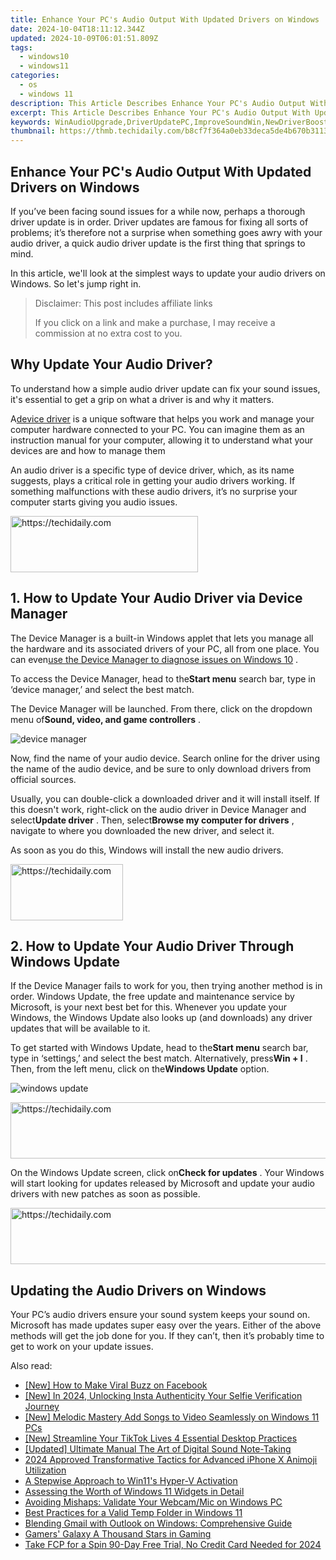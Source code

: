 ```yaml
---
title: Enhance Your PC's Audio Output With Updated Drivers on Windows
date: 2024-10-04T18:11:12.344Z
updated: 2024-10-09T06:01:51.809Z
tags:
  - windows10
  - windows11
categories:
  - os
  - windows 11
description: This Article Describes Enhance Your PC's Audio Output With Updated Drivers on Windows
excerpt: This Article Describes Enhance Your PC's Audio Output With Updated Drivers on Windows
keywords: WinAudioUpgrade,DriverUpdatePC,ImproveSoundWin,NewDriverBoost,SoundEnhanceWin,AudioDriverUpdate,PCSoundOptimize
thumbnail: https://thmb.techidaily.com/b8cf7f364a0eb33deca5de4b670b31137b8637ef9737c06562bbb999378e5773.jpg
---
```


## Enhance Your PC's Audio Output With Updated Drivers on Windows

 If you’ve been facing sound issues for a while now, perhaps a thorough driver update is in order. Driver updates are famous for fixing all sorts of problems; it’s therefore not a surprise when something goes awry with your audio driver, a quick audio driver update is the first thing that springs to mind.

 In this article, we'll look at the simplest ways to update your audio drivers on Windows. So let's jump right in.

>  Disclaimer: This post includes affiliate links
>
>  If you click on a link and make a purchase, I may receive a commission at no extra cost to you.
>

## Why Update Your Audio Driver?

 To understand how a simple audio driver update can fix your sound issues, it's essential to get a grip on what a driver is and why it matters.

 A[device driver](https://www.makeuseof.com/computer-drivers-what-are-they-why-should-you-update/) is a unique software that helps you work and manage your computer hardware connected to your PC. You can imagine them as an instruction manual for your computer, allowing it to understand what your devices are and how to manage them

 An audio driver is a specific type of device driver, which, as its name suggests, plays a critical role in getting your audio drivers working. If something malfunctions with these audio drivers, it’s no surprise your computer starts giving you audio issues.

<!-- affiliate ads begin -->
<a href="https://laganoo.pxf.io/c/5597632/1528700/16446" target="_top" id="1528700">
  <img src="//a.impactradius-go.com/display-ad/16446-1528700" border="0" alt="https://techidaily.com" width="300" height="90"/>
</a>
<img height="0" width="0" src="https://laganoo.pxf.io/i/5597632/1528700/16446" style="position:absolute;visibility:hidden;" border="0" />
<!-- affiliate ads end -->

## 1\. How to Update Your Audio Driver via Device Manager

 The Device Manager is a built-in Windows applet that lets you manage all the hardware and its associated drivers of your PC, all from one place. You can even[use the Device Manager to diagnose issues on Windows 10](https://www.makeuseof.com/how-to-use-device-manager-windows-10/) .

 To access the Device Manager, head to the**Start menu** search bar, type in ‘device manager,’ and select the best match.

 The Device Manager will be launched. From there, click on the dropdown menu of**Sound, video, and game controllers** .

![device manager](https://static1.makeuseofimages.com/wordpress/wp-content/uploads/2023/01/device-manager.jpg)

 Now, find the name of your audio device. Search online for the driver using the name of the audio device, and be sure to only download drivers from official sources.

 Usually, you can double-click a downloaded driver and it will install itself. If this doesn't work, right-click on the audio driver in Device Manager and select**Update driver** . Then, select**Browse my computer for drivers** , navigate to where you downloaded the new driver, and select it.

As soon as you do this, Windows will install the new audio drivers.

<!-- affiliate ads begin -->
<a href="https://aligracehair.sjv.io/c/5597632/2135353/19272" target="_top" id="2135353">
  <img src="//a.impactradius-go.com/display-ad/19272-2135353" border="0" alt="https://techidaily.com" width="180" height="90"/>
</a>
<img height="0" width="0" src="https://aligracehair.sjv.io/i/5597632/2135353/19272" style="position:absolute;visibility:hidden;" border="0" />
<!-- affiliate ads end -->

## 2\. How to Update Your Audio Driver Through Windows Update

 If the Device Manager fails to work for you, then trying another method is in order. Windows Update, the free update and maintenance service by Microsoft, is your next best bet for this. Whenever you update your Windows, the Windows Update also looks up (and downloads) any driver updates that will be available to it.

 To get started with Windows Update, head to the**Start menu** search bar, type in ‘settings,’ and select the best match. Alternatively, press**Win + I** . Then, from the left menu, click on the**Windows Update** option.

![windows update](https://static1.makeuseofimages.com/wordpress/wp-content/uploads/2023/01/windows-update.jpg)

<!-- affiliate ads begin -->
<a href="https://aligracehair.sjv.io/c/5597632/2036486/19272" target="_top" id="2036486">
  <img src="//a.impactradius-go.com/display-ad/19272-2036486" border="0" alt="https://techidaily.com" width="728" height="90"/>
</a>
<img height="0" width="0" src="https://aligracehair.sjv.io/i/5597632/2036486/19272" style="position:absolute;visibility:hidden;" border="0" />
<!-- affiliate ads end -->

 On the Windows Update screen, click on**Check for updates** . Your Windows will start looking for updates released by Microsoft and update your audio drivers with new patches as soon as possible.

<!-- affiliate ads begin -->
<a href="https://appsumo.8odi.net/c/5597632/2037318/7443" target="_top" id="2037318">
  <img src="//a.impactradius-go.com/display-ad/7443-2037318" border="0" alt="https://techidaily.com" width="728" height="90"/>
</a>
<img height="0" width="0" src="https://appsumo.8odi.net/i/5597632/2037318/7443" style="position:absolute;visibility:hidden;" border="0" />
<!-- affiliate ads end -->

## Updating the Audio Drivers on Windows

 Your PC’s audio drivers ensure your sound system keeps your sound on. Microsoft has made updates super easy over the years. Either of the above methods will get the job done for you. If they can’t, then it’s probably time to get to work on your update issues.

<ins class="adsbygoogle"
     style="display:block"
     data-ad-format="autorelaxed"
     data-ad-client="ca-pub-7571918770474297"
     data-ad-slot="1223367746"></ins>

<ins class="adsbygoogle"
     style="display:block"
     data-ad-client="ca-pub-7571918770474297"
     data-ad-slot="8358498916"
     data-ad-format="auto"
     data-full-width-responsive="true"></ins>

<span class="atpl-alsoreadstyle">Also read:</span>
<div><ul>
<li><a href="https://facebook-video-content.techidaily.com/new-how-to-make-viral-buzz-on-facebook/"><u>[New] How to Make Viral Buzz on Facebook</u></a></li>
<li><a href="https://instagram-clips.techidaily.com/new-in-2024-unlocking-insta-authenticity-your-selfie-verification-journey/"><u>[New] In 2024, Unlocking Insta Authenticity Your Selfie Verification Journey</u></a></li>
<li><a href="https://extra-skills.techidaily.com/new-melodic-mastery-add-songs-to-video-seamlessly-on-windows-11-pcs/"><u>[New] Melodic Mastery Add Songs to Video Seamlessly on Windows 11 PCs</u></a></li>
<li><a href="https://tiktok-clips.techidaily.com/new-streamline-your-tiktok-lives-4-essential-desktop-practices/"><u>[New] Streamline Your TikTok Lives 4 Essential Desktop Practices</u></a></li>
<li><a href="https://some-skills.techidaily.com/updated-ultimate-manual-the-art-of-digital-sound-note-taking/"><u>[Updated] Ultimate Manual The Art of Digital Sound Note-Taking</u></a></li>
<li><a href="https://some-approaches.techidaily.com/2024-approved-transformative-tactics-for-advanced-iphone-x-animoji-utilization/"><u>2024 Approved Transformative Tactics for Advanced iPhone X Animoji Utilization</u></a></li>
<li><a href="https://win11.techidaily.com/a-stepwise-approach-to-win11s-hyper-v-activation/"><u>A Stepwise Approach to Win11's Hyper-V Activation</u></a></li>
<li><a href="https://win11.techidaily.com/assessing-the-worth-of-windows-11-widgets-in-detail/"><u>Assessing the Worth of Windows 11 Widgets in Detail</u></a></li>
<li><a href="https://win11.techidaily.com/avoiding-mishaps-validate-your-webcammic-on-windows-pc/"><u>Avoiding Mishaps: Validate Your Webcam/Mic on Windows PC</u></a></li>
<li><a href="https://win11.techidaily.com/best-practices-for-a-valid-temp-folder-in-windows-11/"><u>Best Practices for a Valid Temp Folder in Windows 11</u></a></li>
<li><a href="https://win11.techidaily.com/blending-gmail-with-outlook-on-windows-comprehensive-guide/"><u>Blending Gmail with Outlook on Windows: Comprehensive Guide</u></a></li>
<li><a href="https://youtube-videos.techidaily.com/gamers-galaxy-a-thousand-stars-in-gaming/"><u>Gamers' Galaxy A Thousand Stars in Gaming</u></a></li>
<li><a href="https://ai-driven-video-production.techidaily.com/take-fcp-for-a-spin-90-day-free-trial-no-credit-card-needed-for-2024/"><u>Take FCP for a Spin 90-Day Free Trial, No Credit Card Needed for 2024</u></a></li>
</ul></div>


